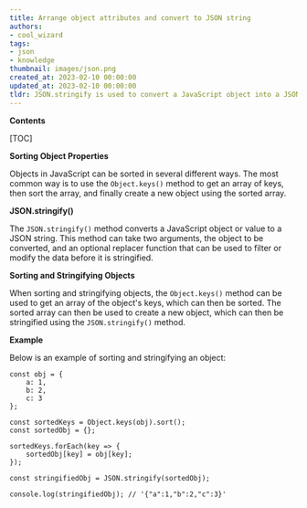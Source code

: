 ```yaml
---
title: Arrange object attributes and convert to JSON string
authors:
- cool_wizard
tags:
- json
- knowledge
thumbnail: images/json.png
created_at: 2023-02-10 00:00:00
updated_at: 2023-02-10 00:00:00
tldr: JSON.stringify is used to convert a JavaScript object into a JSON string, and it can be used to sort the object properties alphabetically.
---
```


**Contents**

[TOC]

**Sorting Object Properties**

Objects in JavaScript can be sorted in several different ways. The most common way is to use the `Object.keys()` method to get an array of keys, then sort the array, and finally create a new object using the sorted array.

**JSON.stringify()**

The `JSON.stringify()` method converts a JavaScript object or value to a JSON string. This method can take two arguments, the object to be converted, and an optional replacer function that can be used to filter or modify the data before it is stringified.

**Sorting and Stringifying Objects**

When sorting and stringifying objects, the `Object.keys()` method can be used to get an array of the object's keys, which can then be sorted. The sorted array can then be used to create a new object, which can then be stringified using the `JSON.stringify()` method.

**Example**

Below is an example of sorting and stringifying an object:

```
const obj = {
    a: 1,
    b: 2,
    c: 3
};

const sortedKeys = Object.keys(obj).sort();
const sortedObj = {};

sortedKeys.forEach(key => {
    sortedObj[key] = obj[key];
});

const stringifiedObj = JSON.stringify(sortedObj);

console.log(stringifiedObj); // '{"a":1,"b":2,"c":3}'
```
